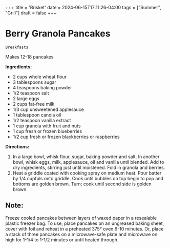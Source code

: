 +++
title = 'Brisket'
date = 2024-06-15T17:11:26-04:00
tags = ["Summer", "Grill"]
draft = false
+++
# Berry Granola Pancakes

`Breakfasts`

Makes 12-18 pancakes

**Ingredients:**

- 2 cups whole wheat flour
- 3 tablespoons sugar
- 4 teaspoons baking powder
- 1/2 teaspoon salt
- 2 large eggs
- 2 cups fat-free milk
- 1/3 cup unsweetened applesauce
- 1 tablespoon canola oil
- 1/2 teaspoon vanilla extract
- 1 cup granola with fruit and nuts
- 1 cup fresh or frozen blueberries
- 1/2 cup fresh or frozen blackberries or raspberries

**Directions:**

1. In a large bowl, whisk flour, sugar, baking powder and salt. In another bowl, whisk eggs, milk, applesauce, oil and vanilla until blended. Add to dry ingredients, stirring just until moistened. Fold in granola and berries.
2. Heat a griddle coated with cooking spray on medium heat. Pour batter by 1/4 cupfuls onto griddle. Cook until bubbles on top begin to pop and bottoms are golden brown. Turn; cook until second side is golden brown.

## **Note:**

Freeze cooled pancakes between layers of waxed paper in a resealable plastic freezer bag. To use, place pancakes on an ungreased baking sheet, cover with foil and reheat in a preheated 375° oven 6-10 minutes. Or, place a stack of three pancakes on a microwave-safe plate and microwave on high for 1-1/4 to 1-1/2 minutes or until heated through.
